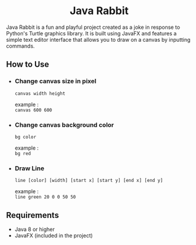 <h1 align="center">Java Rabbit</h1>

Java Rabbit is a fun and playful project created as a joke in response to Python's Turtle graphics library. It is built using JavaFX and features a simple text editor interface that allows you to draw on a canvas by inputting commands.

## How to Use

- ### Change canvas size in pixel

    ```canvas width height```
    
    example :     
    ```canvas 600 600```

- ### Change canvas background color

  ```bg color```

  example :     
  ```bg red```

- ### Draw Line

  ```line [color] [width] [start x] [start y] [end x] [end y]```

  example :     
  ```line green 20 0 0 50 50```

## Requirements

- Java 8 or higher
- JavaFX (included in the project)